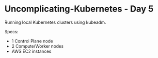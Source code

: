 # Uncomplicating-Kubernetes - Day 5
Running local Kubernetes clusters using kubeadm. 

Specs:
* 1 Control Plane node
* 2 Compute/Worker nodes
* AWS EC2 instances
